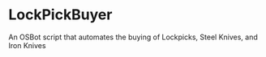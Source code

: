 # LockPickBuyer
An OSBot script that automates the buying of Lockpicks, Steel Knives, and Iron Knives
